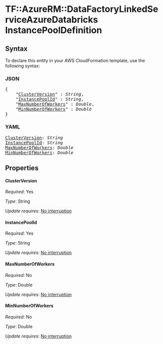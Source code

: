 # TF::AzureRM::DataFactoryLinkedServiceAzureDatabricks InstancePoolDefinition

## Syntax

To declare this entity in your AWS CloudFormation template, use the following syntax:

### JSON

<pre>
{
    "<a href="#clusterversion" title="ClusterVersion">ClusterVersion</a>" : <i>String</i>,
    "<a href="#instancepoolid" title="InstancePoolId">InstancePoolId</a>" : <i>String</i>,
    "<a href="#maxnumberofworkers" title="MaxNumberOfWorkers">MaxNumberOfWorkers</a>" : <i>Double</i>,
    "<a href="#minnumberofworkers" title="MinNumberOfWorkers">MinNumberOfWorkers</a>" : <i>Double</i>
}
</pre>

### YAML

<pre>
<a href="#clusterversion" title="ClusterVersion">ClusterVersion</a>: <i>String</i>
<a href="#instancepoolid" title="InstancePoolId">InstancePoolId</a>: <i>String</i>
<a href="#maxnumberofworkers" title="MaxNumberOfWorkers">MaxNumberOfWorkers</a>: <i>Double</i>
<a href="#minnumberofworkers" title="MinNumberOfWorkers">MinNumberOfWorkers</a>: <i>Double</i>
</pre>

## Properties

#### ClusterVersion

_Required_: Yes

_Type_: String

_Update requires_: [No interruption](https://docs.aws.amazon.com/AWSCloudFormation/latest/UserGuide/using-cfn-updating-stacks-update-behaviors.html#update-no-interrupt)

#### InstancePoolId

_Required_: Yes

_Type_: String

_Update requires_: [No interruption](https://docs.aws.amazon.com/AWSCloudFormation/latest/UserGuide/using-cfn-updating-stacks-update-behaviors.html#update-no-interrupt)

#### MaxNumberOfWorkers

_Required_: No

_Type_: Double

_Update requires_: [No interruption](https://docs.aws.amazon.com/AWSCloudFormation/latest/UserGuide/using-cfn-updating-stacks-update-behaviors.html#update-no-interrupt)

#### MinNumberOfWorkers

_Required_: No

_Type_: Double

_Update requires_: [No interruption](https://docs.aws.amazon.com/AWSCloudFormation/latest/UserGuide/using-cfn-updating-stacks-update-behaviors.html#update-no-interrupt)

